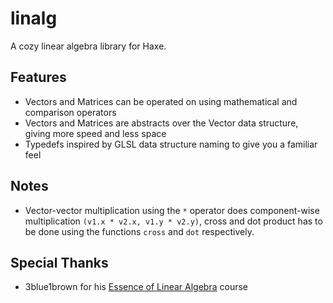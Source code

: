 # linalg

A cozy linear algebra library for Haxe.

## Features

* Vectors and Matrices can be operated on using mathematical and comparison operators
* Vectors and Matrices are abstracts over the Vector data structure, giving more speed and less space
* Typedefs inspired by GLSL data structure naming to give you a familiar feel

## Notes

* Vector-vector multiplication using the `*` operator does component-wise multiplication `(v1.x * v2.x, v1.y * v2.y)`, cross and dot product
has to be done using the functions `cross` and `dot` respectively.

## Special Thanks

* 3blue1brown for his [Essence of Linear Algebra](https://www.youtube.com/watch?v=fNk_zzaMoSs&list=PLZHQObOWTQDPD3MizzM2xVFitgF8hE_ab) course